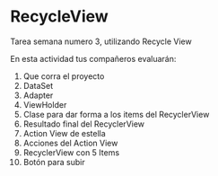 # RecycleView

Tarea semana numero 3, utilizando Recycle View

En esta actividad tus compañeros evaluarán:

1. Que corra el proyecto
2. DataSet
3. Adapter
4. ViewHolder
5. Clase para dar forma a los items del RecyclerView
6. Resultado final del RecyclerView
7. Action View de estella
8. Acciones del Action View
9. RecyclerView con 5 Items
10. Botón para subir
